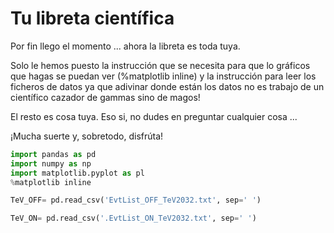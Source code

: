 
# Tu libreta científica

Por fin llego el momento ... ahora la libreta es toda tuya.

Solo le hemos puesto la instrucción que se necesita para que lo gráficos que hagas se puedan ver (%matplotlib inline) y la instrucción para leer los ficheros de datos ya que adivinar donde están los datos no es trabajo de un científico cazador de gammas sino de magos!

El resto es cosa tuya. Eso si, no dudes en preguntar cualquier cosa ...

¡Mucha suerte y, sobretodo, disfrúta!


```python
import pandas as pd
import numpy as np
import matplotlib.pyplot as pl
%matplotlib inline
```

```python
TeV_OFF= pd.read_csv('EvtList_OFF_TeV2032.txt', sep=' ')
```

```python
TeV_ON= pd.read_csv('.EvtList_ON_TeV2032.txt', sep=' ')
```
